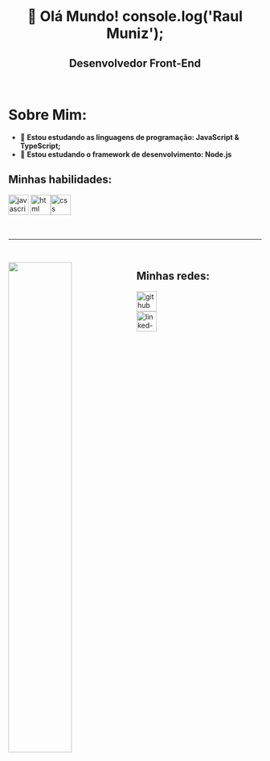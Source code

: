 <h1 align="center">👋 Olá Mundo! console.log('Raul Muniz');</h1>

<h2 align="center">Desenvolvedor Front-End</h2><br>

<h1 align="left">Sobre Mim:</h1>

- 🌱 **Estou estudando as linguagens de programação: JavaScript & TypeScript;**
- 🌱 **Estou estudando o framework de desenvolvimento: Node.js**

<h2 align="left">Minhas habilidades:</h2>

<span align='left'><img src="https://raw.githubusercontent.com/ryantusi/Github_Profile_README_Generator/main/src/images/icons/ProgrammingLanguages/javascript.svg" width='40' height='40' title='javascript'/></span> <span align='left'><img src="https://raw.githubusercontent.com/ryantusi/Github_Profile_README_Generator/main/src/images/icons/FrontendDevelopment/html.svg" width='40' height='40' title='html'/><img src="https://raw.githubusercontent.com/ryantusi/Github_Profile_README_Generator/main/src/images/icons/FrontendDevelopment/css.svg" width='40' height='40' title='css'/></span>




<br><hr><br>

<img width="50%" align="left" src="https://github-readme-stats.vercel.app/api?username=RaulSMuniz&show_icons=true&locale=en" />

<h2 align="left">Minhas redes:</h2>

<p align='left'><a href="https://github.com/RaulSMuniz"><img src="https://raw.githubusercontent.com/ryantusi/Github_Profile_README_Generator/main/src/images/icons/Social/github.svg" width="40" height='40' title="github"/></a><br><a href="https://www.linkedin.com/in/raul-muniz-021700275/"><img src="https://raw.githubusercontent.com/ryantusi/Github_Profile_README_Generator/main/src/images/icons/Social/linked-in-alt.svg" width="40" height='40' title="linked-in-alt"/></a></p>

